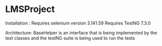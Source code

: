 # LMSProject
Installation : 
Requires selenium version 3.141.59
Requires TestNG 7.3.0

Architecture:
BaseHelper is an interface that is being implemented by the test classes and the testNG suite is being used to run the tests
